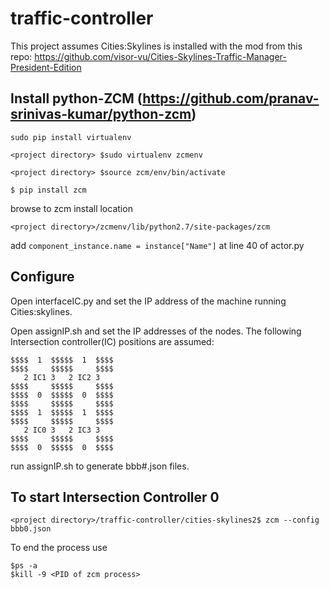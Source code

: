 # traffic-controller

This project assumes Cities:Skylines is installed with the mod from this repo: https://github.com/visor-vu/Cities-Skylines-Traffic-Manager-President-Edition

  Install python-ZCM (https://github.com/pranav-srinivas-kumar/python-zcm)
------------------------------------------------------------
```sudo pip install virtualenv```

```<project directory> $sudo virtualenv zcmenv```

```<project directory> $source zcm/env/bin/activate```

``` $ pip install zcm ```

browse to zcm install location

```<project directory>/zcmenv/lib/python2.7/site-packages/zcm```

add ```component_instance.name = instance["Name"]``` at line 40 of actor.py

Configure
--------------------
Open interfaceIC.py and set the IP address of the machine running Cities:skylines. 

Open assignIP.sh and set the IP addresses of the nodes. The following Intersection controller(IC) positions are assumed: 

 ```
 $$$$  1  $$$$$  1  $$$$
 $$$$     $$$$$     $$$$
    2 IC1 3   2 IC2 3
 $$$$     $$$$$     $$$$
 $$$$  0  $$$$$  0  $$$$
 $$$$     $$$$$     $$$$
 $$$$  1  $$$$$  1  $$$$
 $$$$     $$$$$     $$$$
    2 IC0 3   2 IC3 3
 $$$$     $$$$$     $$$$
 $$$$  0  $$$$$  0  $$$$
 ```
 
run assignIP.sh to generate bbb#.json files.  

To start Intersection Controller 0
-------------------------------------

```<project directory>/traffic-controller/cities-skylines2$ zcm --config bbb0.json```

To end the process use

```
$ps -a
$kill -9 <PID of zcm process>
```

